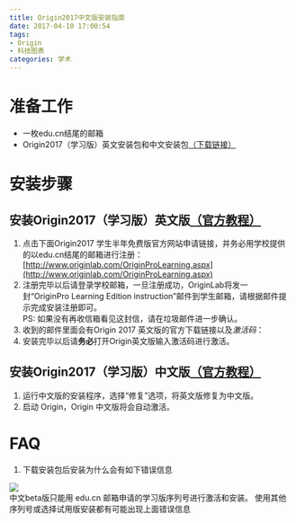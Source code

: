 ```yaml
---
title: Origin2017中文版安装指南
date: 2017-04-10 17:00:54
tags:
- Origin
- 科技图表
categories: 学术
---
```

#  准备工作
- 一枚edu.cn结尾的邮箱
- Origin2017（学习版）英文安装包和中文安装包[（下载链接）](http://pan.baidu.com/s/1c25VyqG)

#  安装步骤
##  安装Origin2017（学习版）英文版[（官方教程）](http://www.originlab.com/forum/topic.asp?TOPIC_ID=22328)
1. 点击下面Origin2017 学生半年免费版官方网站申请链接，并务必用学校提供的以edu.cn结尾的邮箱进行注册：  
[http://www.originlab.com/OriginProLearning.aspx](http://www.originlab.com/OriginProLearning.aspx)
2. 注册完毕以后请登录学校邮箱，一旦注册成功，OriginLab将发一封“OriginPro Learning Edition instruction”邮件到学生邮箱，请根据邮件提示完成安装注册即可。  
PS: 如果没有再收信箱看见这封信，请在垃圾邮件进一步确认。  
3. 收到的邮件里面会有Origin 2017 英文版的官方下载链接以及*激活码*：
4. 安装完毕以后请**务必**打开Origin英文版输入激活码进行激活。  

##  安装Origin2017（学习版）中文版[（官方教程）](http://www.originlab.com/forum/topic.asp?TOPIC_ID=24029)
1. 运行中文版的安装程序，选择“修复”选项，将英文版修复为中文版。
2. 启动 Origin，Origin 中文版将会自动激活。 

#  FAQ
1. 下载安装包后安装为什么会有如下错误信息 
<div align=left><img src="http://www.originlab.com/ftp/forum_and_kbase/Images/error_message_cn_learning_version.png" /> </div>  
中文beta版只能用 edu.cn 邮箱申请的学习版序列号进行激活和安装。 使用其他序列号或选择试用版安装都有可能出现上面错误信息


